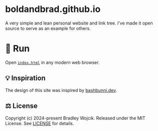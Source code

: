# boldandbrad.github.io

A very simple and lean personal website and link tree. I've made it open source
to serve as an example for others.

# 🏃 Run

Open [`index.html`](index.html) in any modern web browser.

## 💡 Inspiration

The design of this site was inspired by [bashbunni.dev](https://bashbunni.dev).

## ⚖️ License

Copyright (c) 2024-present Bradley Wojcik. Released under the MIT License.
See [LICENSE](LICENSE) for details.

